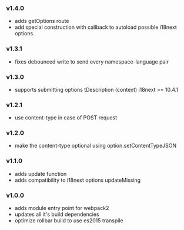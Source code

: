 ### v1.4.0
- adds getOptions route
- add special construction with callback to autoload possible i18next options.

### v1.3.1
- fixes debounced write to send every namespace-language pair

### v1.3.0
- supports submitting options tDescription (context) i18next >= 10.4.1

### v1.2.1
- use content-type in case of POST request

### v1.2.0
- make the content-type optional using option.setContentTypeJSON

### v1.1.0
- adds update function
- adds compatibility to i18next options updateMissing

### v1.0.0
- adds module entry point for webpack2
- updates all it's build dependencies
- optimize rollbar build to use es2015 transpile
